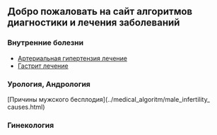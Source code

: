 ## Добро пожаловать на сайт алгоритмов диагностики и лечения заболеваний
### Внутренние болезни
* [Артериальная гипертензия лечение](../medical_algoritm/hypertension_treatment.html)
* [Гастрит лечение](../medical_algoritm/gastritis_treatment.html)
### Урология, Андрология
[Причины мужского бесплодия](../medical_algoritm/male_infertility_ causes.html)
### Гинекология
